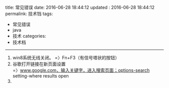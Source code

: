 title: 常见错误
date: 2016-06-28 18:44:12
updated	: 2016-06-28 18:44:12
permalink: 技术铛
tags:
- 常见错误
- java
- 技术
categories:
- 技术档

---

1. win8系统无线关闭。
=〉Fn+F3（有信号塔状的按钮）
2. 谷歌打开链接在新页面设置  
=〉www.google.com，输入关键字，进入搜索页面；options-search setting-where results open
3. 